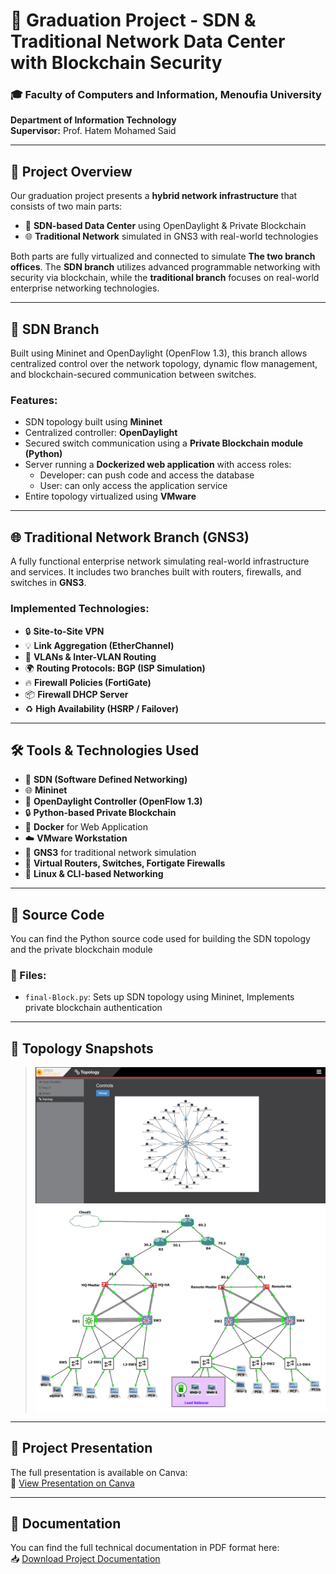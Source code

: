 # 🧠 Graduation Project - SDN & Traditional Network Data Center with Blockchain Security

### 🎓 Faculty of Computers and Information, Menoufia University  
**Department of Information Technology**  
**Supervisor:** Prof. Hatem Mohamed Said

---

## 📌 Project Overview

Our graduation project presents a **hybrid network infrastructure** that consists of two main parts:

- 🧠 **SDN-based Data Center** using OpenDaylight & Private Blockchain  
- 🌐 **Traditional Network** simulated in GNS3 with real-world technologies

Both parts are fully virtualized and connected to simulate **The two branch offices**. The **SDN branch** utilizes advanced programmable networking with security via blockchain, while the **traditional branch** focuses on real-world enterprise networking technologies.

---

## 🧠 SDN Branch

Built using Mininet and OpenDaylight (OpenFlow 1.3), this branch allows centralized control over the network topology, dynamic flow management, and blockchain-secured communication between switches.

### Features:
- SDN topology built using **Mininet**
- Centralized controller: **OpenDaylight**
- Secured switch communication using a **Private Blockchain module (Python)**
- Server running a **Dockerized web application** with access roles:
  - Developer: can push code and access the database  
  - User: can only access the application service  
- Entire topology virtualized using **VMware**

---

## 🌐 Traditional Network Branch (GNS3)

A fully functional enterprise network simulating real-world infrastructure and services. It includes two branches built with routers, firewalls, and switches in **GNS3**.

### Implemented Technologies:
- 🔒 **Site-to-Site VPN**  
- 💡 **Link Aggregation (EtherChannel)**  
- 🌈 **VLANs & Inter-VLAN Routing**  
- 🌍 **Routing Protocols: BGP (ISP Simulation)**  
- 🔥 **Firewall Policies (FortiGate)**  
- 📦 **Firewall DHCP Server**  
- ♻️ **High Availability (HSRP / Failover)**  

---

## 🛠️ Tools & Technologies Used

- 🔁 **SDN (Software Defined Networking)**  
- 🌐 **Mininet**  
- 🧠 **OpenDaylight Controller (OpenFlow 1.3)**  
- 🔒 **Python-based Private Blockchain**  
- 🐳 **Docker** for Web Application  
- ☁️ **VMware Workstation**  
- 🧪 **GNS3** for traditional network simulation  
- 🔌 **Virtual Routers, Switches, Fortigate Firewalls**  
- 🐧 **Linux & CLI-based Networking**

---
## 📂 Source Code

You can find the Python source code used for building the SDN topology and the private blockchain module

### 📜 Files:
- `final-Block.py`: Sets up SDN topology using Mininet, Implements private blockchain authentication
---

## 📸 Topology Snapshots

> ![SDN Topology](sdn_topology.png)  
> ![Traditional Network](traditional_topology.png)

---
## 🎥 Project Presentation

The full presentation is available on Canva:  
🔗 [View Presentation on Canva](https://www.canva.com/design/DAGrnWhJmpE/yi57Dm44qBhPBSYQxmK9Pg/edit?utm_content=DAGrnWhJmpE&utm_campaign=designshare&utm_medium=link2&utm_source=sharebutton)

---
## 📄 Documentation

You can find the full technical documentation in PDF format here:  
📥 [Download Project Documentation](Project_Documentation.pdf)
